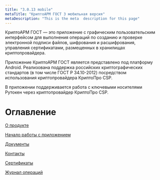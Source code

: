 ```yaml
---
title: "3.0.13 mobile"
metaTitle: "КриптоАРМ ГОСТ 3 мобильная версия"
metaDescription: "This is the meta  description for this page"
---
```


КриптоАРМ ГОСТ — это приложение с графическим пользовательским интерфейсом для выполнения операций по созданию и проверке электронной подписи файлов, шифрования и расшифрования, управления сертификатами, размещенных в хранилищах криптопровайдера.

Приложение КриптоАРМ ГОСТ является представлено под платформу Android. Реализована поддержка российских криптографических стандартов (в том числе ГОСТ Р 34.10-2012) посредством использования криптопровайдера КриптоПро CSP.

В приложении поддерживается работа с ключевыми носителями Рутокен через криптопровайдер КриптоПро CSP.

# Оглавление

[О продукте](https://docs.cryptoarm.ru/30-v3.0.12/001-about)  

[Начало работы с приложением](https://docs.cryptoarm.ru/30-v3.0.12/002-installation)  

[Документы](https://docs.cryptoarm.ru/30-v3.0.12/005-documents)  

[Контакты](https://docs.cryptoarm.ru/30-v3.0.12/007-contacts)  

[Сертификаты](https://docs.cryptoarm.ru/30-v3.0.12/009-certs)  

[Журнал операций](https://docs.cryptoarm.ru/30-v3.0.12/010-journal)  
